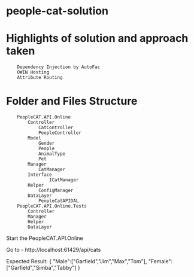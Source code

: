 # people-cat-solution

# Highlights of solution and approach taken
		Dependency Injection by AutoFac
		OWIN Hosting
		Attribute Routing
# Folder and Files Structure
		PeopleCAT.API.Online
			Controller
				CatController
				PeopleController
			Model
			    Gender
			    People
			    AnimalType
			    Pet
			Manager
			    CatManager
			Interface
		            ICatManager
			Helper
			    ConfigManager
			DataLayer
			    PeopleCatAPIDAL
		PeopleCAT.API.Online.Tests
			Controller
			Manager
			Helper
			DataLayer


Start the PeopleCAT.API.Online 

Go to - http://localhost:61429/api/cats

Expected Result:
{
	"Male":["Garfield","Jim","Max","Tom"],
	"Female":["Garfield","Simba","Tabby"]
}
